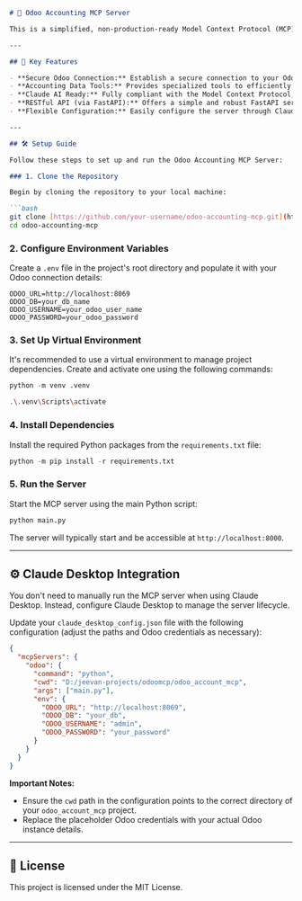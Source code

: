 ```markdown
# 🧾 Odoo Accounting MCP Server

This is a simplified, non-production-ready Model Context Protocol (MCP) server designed for experimental integration with **Odoo Accounting** via XML-RPC. Specifically tailored for use with [Claude Desktop](https://claude.ai), this project focuses on enabling AI tools to query and analyze **account journal entries** for audit purposes. While it allows interaction with Odoo accounting data, its current scope is limited to this specific use case and is not intended for production environments. Future exploration might consider expanding to other accounting-related data, such as invoices, depending on the outcomes of the initial focus.

---

## 🚀 Key Features

- **Secure Odoo Connection:** Establish a secure connection to your Odoo instance using environment variables or a dedicated configuration file.
- **Accounting Data Tools:** Provides specialized tools to efficiently search and retrieve relevant accounting information.
- **Claude AI Ready:** Fully compliant with the Model Context Protocol, ensuring smooth integration with Claude Desktop.
- **RESTful API (via FastAPI):** Offers a simple and robust FastAPI server for exposing RESTful endpoints.
- **Flexible Configuration:** Easily configure the server through Claude Desktop's configuration settings.

---

## 🛠️ Setup Guide

Follow these steps to set up and run the Odoo Accounting MCP Server:

### 1. Clone the Repository

Begin by cloning the repository to your local machine:

```bash
git clone [https://github.com/your-username/odoo-accounting-mcp.git](https://github.com/your-username/odoo-accounting-mcp.git)
cd odoo-accounting-mcp
```

### 2. Configure Environment Variables

Create a `.env` file in the project's root directory and populate it with your Odoo connection details:

```
ODOO_URL=http://localhost:8069
ODOO_DB=your_db_name
ODOO_USERNAME=your_odoo_user_name
ODOO_PASSWORD=your_odoo_password
```

### 3. Set Up Virtual Environment

It's recommended to use a virtual environment to manage project dependencies. Create and activate one using the following commands:

```python
python -m venv .venv
```

```bash
.\.venv\Scripts\activate
```

### 4. Install Dependencies

Install the required Python packages from the `requirements.txt` file:

```python
python -m pip install -r requirements.txt
```

### 5. Run the Server

Start the MCP server using the main Python script:

```python
python main.py
```

The server will typically start and be accessible at `http://localhost:8000`.

---

## ⚙️ Claude Desktop Integration

You don't need to manually run the MCP server when using Claude Desktop. Instead, configure Claude Desktop to manage the server lifecycle.

Update your `claude_desktop_config.json` file with the following configuration (adjust the paths and Odoo credentials as necessary):

```json
{
  "mcpServers": {
    "odoo": {
      "command": "python",
      "cwd": "D:/jeevan-projects/odoomcp/odoo_account_mcp",
      "args": ["main.py"],
      "env": {
        "ODOO_URL": "http://localhost:8069",
        "ODOO_DB": "your_db",
        "ODOO_USERNAME": "admin",
        "ODOO_PASSWORD": "your_password"
      }
    }
  }
}
```

**Important Notes:**

- Ensure the `cwd` path in the configuration points to the correct directory of your `odoo_account_mcp` project.
- Replace the placeholder Odoo credentials with your actual Odoo instance details.

---

## 📜 License

This project is licensed under the MIT License.
```